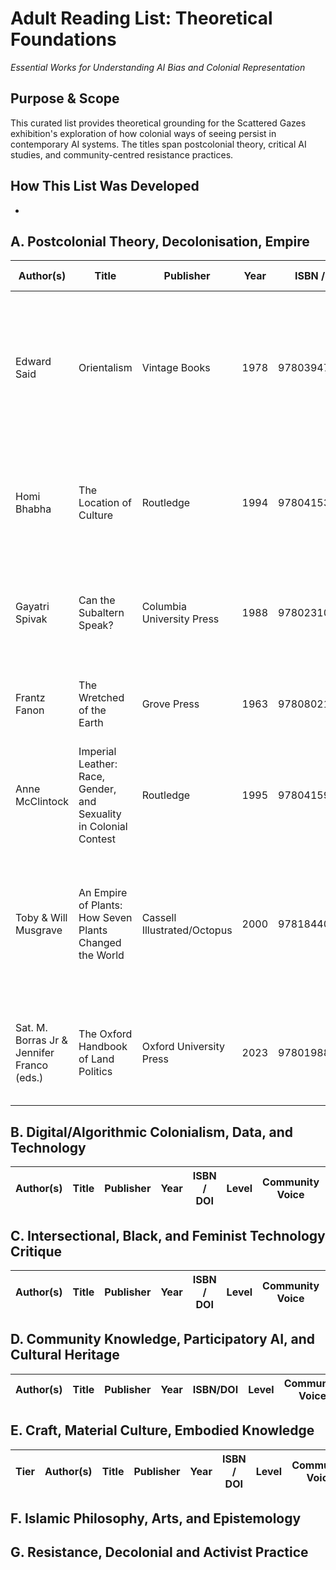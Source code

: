 # Adult Reading List: Theoretical Foundations
*Essential Works for Understanding AI Bias and Colonial Representation*

## Purpose & Scope
This curated list provides theoretical grounding for the Scattered Gazes exhibition's 
exploration of how colonial ways of seeing persist in contemporary AI systems. 
The titles span postcolonial theory, critical AI studies, and community-centred 
resistance practices.

## How This List Was Developed
- 

## A. Postcolonial Theory, Decolonisation, Empire

| Author(s) | Title | Publisher | Year | ISBN / DOI | Level | Community Voice | Accessibility | Format | Summary |
|-----------|-------|-----------|------|-------------|-------|-----------------|--------------|--------|---------|
| Edward Said | Orientalism | Vintage Books | 1978 | 9780394740676 | Advanced | ◐ Moderate | High | Print/Ebook | Seminal postcolonial analysis, exposes Eurocentric epistemology; foundational for all subsequent discourse on representation in culture and AI. |
| Homi Bhabha | The Location of Culture | Routledge | 1994 | 9780415336390 | Advanced | No | High | Print/Ebook | Classic postcolonial text introducing hybridity, mimicry; crucial for interpreting digital/cultural hybridity in AI/culture. |
| Gayatri Spivak | Can the Subaltern Speak? | Columbia University Press | 1988 | 9780231082587 | Advanced | ✓ Strong | Academic | Print/Ebook | Paradigm-defining interrogation of colonial power, voice, and epistemology in knowledge systems. |
| Frantz Fanon | The Wretched of the Earth | Grove Press | 1963 | 9780802150837 | Advanced | No | High | Print/Ebook | Groundbreaking treatise on decolonisation, violence, and systemic oppression. |
| Anne McClintock | Imperial Leather: Race, Gender, and Sexuality in Colonial Contest | Routledge | 1995 | 9780415908900 | Advanced | Yes (historical) | High | Print/Ebook | Influential study of gender, sexuality, and empire underpinning modern technology critique. |
| Toby & Will Musgrave | An Empire of Plants: How Seven Plants Changed the World | Cassell Illustrated/Octopus | 2000 | 9781844030200 | Intermediate | ◐ Moderate | High | Print, Ebook | Documents how global agricultural systems and food security were shaped by colonial extraction; links directly to AI/data extraction analogies. |
|Sat. M. Borras Jr & Jennifer Franco (eds.) | The Oxford Handbook of Land Politics | Oxford University Press | 2023 | 9780198847052 | Advanced | Yes | High | Print | Resource on global land justice, useful for any analogy between data colonialism and land/resource dispossession. |

## B. Digital/Algorithmic Colonialism, Data, and Technology

| Author(s) | Title | Publisher | Year | ISBN / DOI | Level | Community Voice | Accessibility | Format | Summary |
|-----------|-------|-----------|------|-------------|-------|-----------------|--------------|--------|---------|

## C. Intersectional, Black, and Feminist Technology Critique

| Author(s) | Title | Publisher | Year | ISBN / DOI | Level | Community Voice | Accessibility | Format | Summary |
|-----------|-------|-----------|------|------------|-------|-----------------|--------------|--------|---------|

## D. Community Knowledge, Participatory AI, and Cultural Heritage

| Author(s) | Title | Publisher | Year | ISBN/DOI | Level | Community Voice | Accessibility | Format | Summary |
|-----------|-------|-----------|------|----------|-------|----------------|--------------|--------|---------|

## E. Craft, Material Culture, Embodied Knowledge

| Tier | Author(s)   | Title                                      | Publisher           | Year | ISBN / DOI       | Level | Community Voice | Accessibility      | Format          | Summary |
|------|-------------|---------------------------------------------|---------------------|------|------------------|-------|-----------------|--------------------|-----------------|---------|

## F. Islamic Philosophy, Arts, and Epistemology

## G. Resistance, Decolonial and Activist Practice

